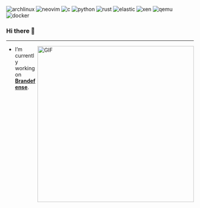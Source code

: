 <p align="left">
  <img src="https://img.shields.io/badge/Arch_Linux-1793D1?style=for-the-badge&logo=arch-linux&logoColor=white" alt="archlinux"/> </a>
  <img src="https://img.shields.io/badge/NeoVim-%2357A143.svg?&style=for-the-badge&logo=neovim&logoColor=white" alt="neovim"/> </a>
  <img src="https://img.shields.io/badge/C-%2357A143.svg?&style=for-the-badge&logo=c&logoColor=white" alt="c"/> </a>
  <img src="https://img.shields.io/badge/Python-%2357A143.svg?&style=for-the-badge&logo=python&logoColor=white" alt="python"/> </a>
  <img src="https://img.shields.io/badge/Rust-black?style=for-the-badge&logo=rust&logoColor=#E57324" alt="rust"/> </a>
  <img src="https://img.shields.io/badge/Elastic-%2357A143.svg?&style=for-the-badge&logo=elastic&logoColor=white" alt="elastic"/> </a>
  <img src="https://img.shields.io/badge/Xen-%2357A143.svg?&style=for-the-badge&logo=xen&logoColor=white" alt="xen"/> </a>
  <img src="https://img.shields.io/badge/Qemu-%2357A143.svg?&style=for-the-badge&logo=qemu&logoColor=white" alt="qemu"/> </a>
  <img src="https://img.shields.io/badge/Docker-2CA5E0.svg?&style=for-the-badge&logo=docker&logoColor=white" alt="docker"/> </a>


  
</p>

### Hi there 👋

---
<img align="right" alt="GIF" width="420px" src="https://c.tenor.com/iPYg2D5crywAAAAC/tenor.gif">

- I’m currently working on **[Brandefense](https://brandefense.io/)**.
<!--
**aleyhdar/aleyhdar** is a ✨ _special_ ✨ repository because its `README.md` (this file) appears on your GitHub profile.

Here are some ideas to get you started:

- 🔭 I’m currently working on ...
- 🌱 I’m currently learning ...
- 👯 I’m looking to collaborate on ...
- 🤔 I’m looking for help with ...
- 💬 Ask me about ...
- 📫 How to reach me: ...
- 😄 Pronouns: ...
- ⚡ Fun fact: ...
-->
